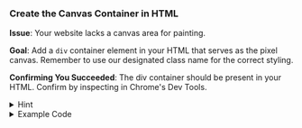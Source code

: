 ### **Create the Canvas Container in HTML**

**Issue**: Your website lacks a canvas area for painting.

**Goal**: Add a `div` container element in your HTML that serves as the pixel canvas. Remember to use our designated class name for the correct styling.

**Confirming You Succeeded**: The div container should be present in your HTML. Confirm by inspecting in Chrome's Dev Tools.

<details>
<summary>Hint</summary>

Use a `div` element with the class name `pixel-canvas-container`.

</details>

<details>
<summary>Example Code</summary>

```html
<div class="pixel-canvas-container"></div>
```

</details>
